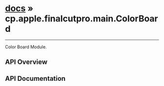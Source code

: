 # [docs](index.md) » cp.apple.finalcutpro.main.ColorBoard
---

Color Board Module.

## API Overview

## API Documentation

